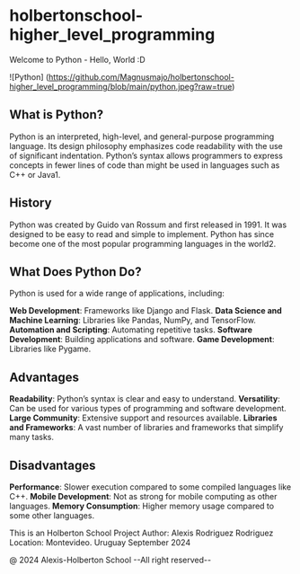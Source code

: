 # holbertonschool-higher_level_programming
Welcome to Python - Hello, World  :D

![Python] (https://github.com/Magnusmajo/holbertonschool-higher_level_programming/blob/main/python.jpeg?raw=true)

## What is Python?
Python is an interpreted, high-level, and general-purpose programming language. Its design philosophy emphasizes code readability with the use of significant indentation. Python’s syntax allows programmers to express concepts in fewer lines of code than might be used in languages such as C++ or Java1.

## History
Python was created by Guido van Rossum and first released in 1991. It was designed to be easy to read and simple to implement. Python has since become one of the most popular programming languages in the world2.

## What Does Python Do?
Python is used for a wide range of applications, including:

**Web Development**: Frameworks like Django and Flask.
**Data Science and Machine Learning**: Libraries like Pandas, NumPy, and TensorFlow.
**Automation and Scripting**: Automating repetitive tasks.
**Software Development**: Building applications and software.
**Game Development**: Libraries like Pygame.

## Advantages
**Readability**: Python’s syntax is clear and easy to understand.
**Versatility**: Can be used for various types of programming and software development.
**Large Community**: Extensive support and resources available.
**Libraries and Frameworks**: A vast number of libraries and frameworks that simplify many tasks.

## Disadvantages
**Performance**: Slower execution compared to some compiled languages like C++.
**Mobile Development**: Not as strong for mobile computing as other languages.
**Memory Consumption**: Higher memory usage compared to some other languages.

This is an Holberton School Project Author: Alexis Rodriguez Rodriguez Location: Montevideo. Uruguay September 2024

@ 2024 Alexis-Holberton School --All right reserved--